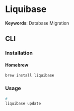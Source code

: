 # Liquibase

**Keywords**: Database Migration

## CLI

### Installation

#### Homebrew

```sh
brew install liquibase
```

<!-- ### Commands

```sh
liquibase -h
``` -->

### Usage

```sh
#
liquibase update
```
